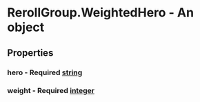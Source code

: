 

# RerollGroup.WeightedHero - An object



## Properties



### hero - Required [string](string)



### weight - Required [integer](integer)

